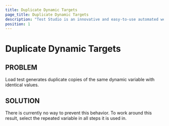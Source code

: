 ```yaml
---
title: Duplicate Dynamic Targets
page_title: Duplicate Dynamic Targets
description: "Test Studio is an innovative and easy-to-use automated web, WPF and load testing solution. Test Studio tests support essential technologies like ASP.NET AJAX, Silverlight, PHP and MVC. HTML5, Testing framework, functional testing, performance testing, load testing, exploratory testing, manual testing."
position: 1
---
```

# Duplicate Dynamic Targets


## PROBLEM

Load test generates duplicate copies of the same dynamic variable with identical values.

## SOLUTION

There is currently no way to prevent this behavior. To work around this result, select the repeated variable in all steps it is used in.